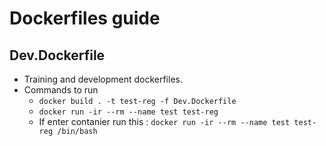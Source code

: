 # Dockerfiles guide

## Dev.Dockerfile
- Training and development dockerfiles.
- Commands to run
  - `docker build . -t test-reg -f Dev.Dockerfile`
  - `docker run -ir --rm --name test test-reg`
  - If enter  contanier run this : `docker run -ir --rm --name test test-reg /bin/bash`
